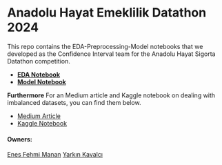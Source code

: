 # Anadolu Hayat Emeklilik Datathon 2024

This repo contains the EDA-Preprocessing-Model notebooks that we developed as the Confidence Interval team for the Anadolu Hayat Sigorta Datathon competition.

+ **[EDA Notebook](https://github.com/enesmanan/anadolu-hayat-emeklilik-datathon/blob/main/anadolu-hayat-eda.ipynb)**
+ **[Model Notebook](https://github.com/enesmanan/anadolu-hayat-emeklilik-datathon/blob/main/anadolu-hayat-model.ipynb)**


**Furthermore**
For an Medium article and Kaggle notebook on dealing with imbalanced datasets, you can find them below.

+ [Medium Article]()
+ [Kaggle Notebook](https://www.kaggle.com/code/smailyarknkavalc/classification-in-imbalanced-data)

####  Owners:

[Enes Fehmi Manan](https://github.com/enesmanan)
[Yarkın Kavalcı](https://github.com/Yarkin02)
